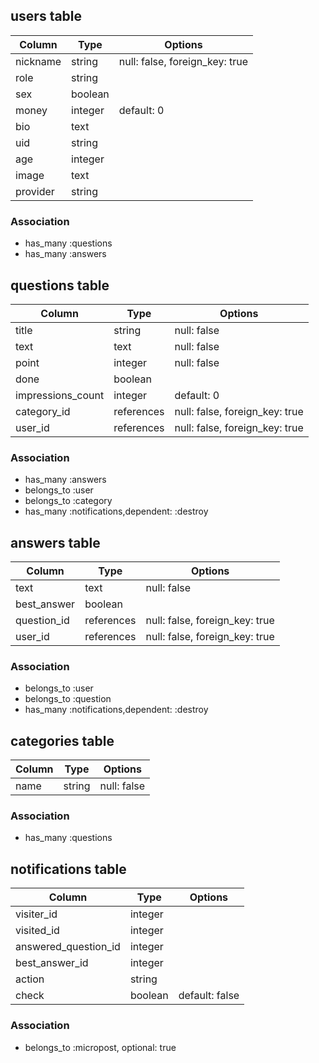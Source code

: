 ## users table

|Column|Type|Options|
|------|----|-------|
|nickname|string|null: false, foreign_key: true|
|role|string|
|sex|boolean|
|money|integer|default: 0|
|bio|text|
|uid|string|
|age|integer|
|image|text|
|provider|string|

### Association
- has_many :questions
- has_many :answers


## questions table

|Column|Type|Options|
|------|----|-------|
|title|string|null: false|
|text|text|null: false|
|point|integer|null: false|
|done|boolean|
|impressions_count|integer|default: 0|
|category_id|references|null: false, foreign_key: true|
|user_id|references|null: false, foreign_key: true|

### Association
- has_many :answers
- belongs_to :user
- belongs_to :category
- has_many :notifications,dependent: :destroy

## answers table

|Column|Type|Options|
|------|----|-------|
|text|text|null: false|
|best_answer|boolean|
|question_id|references|null: false, foreign_key: true|
|user_id|references|null: false, foreign_key: true|

### Association
- belongs_to :user
- belongs_to :question
- has_many :notifications,dependent: :destroy


## categories table

|Column|Type|Options|
|------|----|-------|
|name|string|null: false|


### Association
- has_many :questions



## notifications table

|Column|Type|Options|
|------|----|-------|
|visiter_id|integer||
|visited_id|integer||
|answered_question_id|integer||
|best_answer_id|integer||
|action|string||
|check|boolean|default: false|





### Association
- belongs_to :micropost, optional: true


